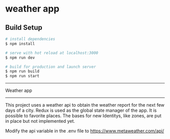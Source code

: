 # weather app

## Build Setup

```bash
# install dependencies
$ npm install

# serve with hot reload at localhost:3000
$ npm run dev

# build for production and launch server
$ npm run build
$ npm run start

```
**********************
Weather app
**********************

This project uses a weather api to obtain the weather report for the next few days of a city.
Redux is used as the global state manager of the app.
It is possible to favorite places.
The bases for new Identitys, like zones, are put in place but not implemented yet.

Modify the api variable in the .env file to https://www.metaweather.com/api/
